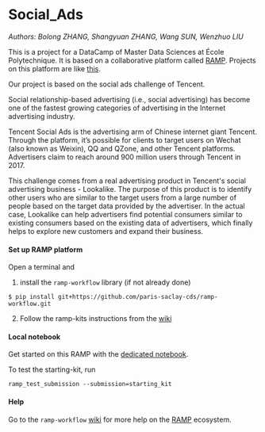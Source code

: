 # Social_Ads

_Authors: Bolong ZHANG, Shangyuan ZHANG, Wang SUN, Wenzhuo LIU_

This is a project for a DataCamp of Master Data Sciences at École Polytechnique. It is based on a collaborative platform called [RAMP](https://www.ramp.studio/). Projects on this platform are like [this](https://www.ramp.studio/problems).

Our project is based on the social ads challenge of Tencent.

Social relationship-based advertising (i.e., social advertising) has become one of the fastest growing categories of advertising in the Internet advertising industry.

Tencent Social Ads is the advertising arm of Chinese internet giant Tencent. Through the platform, it’s possible for clients to target users on Wechat (also known as Weixin), QQ and QZone, and other Tencent platforms. Advertisers claim to reach around 900 million users through Tencent in 2017.

This challenge comes from a real advertising product in Tencent's social advertising business - Lookalike. The purpose of this product is to identify other users who are similar to the target users from a large number of people based on the target data provided by the advertiser. In the actual case, Lookalike can help advertisers find potential consumers similar to existing consumers based on the existing data of advertisers, which finally helps to explore new customers and expand their business.

#### Set up RAMP platform

Open a terminal and

1. install the `ramp-workflow` library (if not already done)
  ```
  $ pip install git+https://github.com/paris-saclay-cds/ramp-workflow.git
  ```
  
2. Follow the ramp-kits instructions from the [wiki](https://github.com/paris-saclay-cds/ramp-workflow/wiki/Getting-started-with-a-ramp-kit)

#### Local notebook

Get started on this RAMP with the [dedicated notebook](social_ads_starting_kit.ipynb).

To test the starting-kit, run


```
ramp_test_submission --submission=starting_kit
```


#### Help
Go to the `ramp-workflow` [wiki](https://github.com/paris-saclay-cds/ramp-workflow/wiki) for more help on the [RAMP](http:www.ramp.studio) ecosystem.

